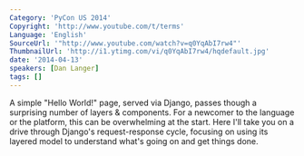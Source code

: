 ```yaml
---
Category: 'PyCon US 2014'
Copyright: 'http://www.youtube.com/t/terms'
Language: 'English'
SourceUrl: '"http://www.youtube.com/watch?v=q0YqAbI7rw4"'
ThumbnailUrl: 'http://i1.ytimg.com/vi/q0YqAbI7rw4/hqdefault.jpg'
date: '2014-04-13'
speakers: [Dan Langer]
tags: []
---
```

A simple "Hello World!" page, served via Django, passes though a surprising number of layers & components. For a newcomer to the language or the platform, this can be overwhelming at the start. Here I'll take you on a drive through Django's request-response cycle, focusing on using its layered model to understand what's going on and get things done.